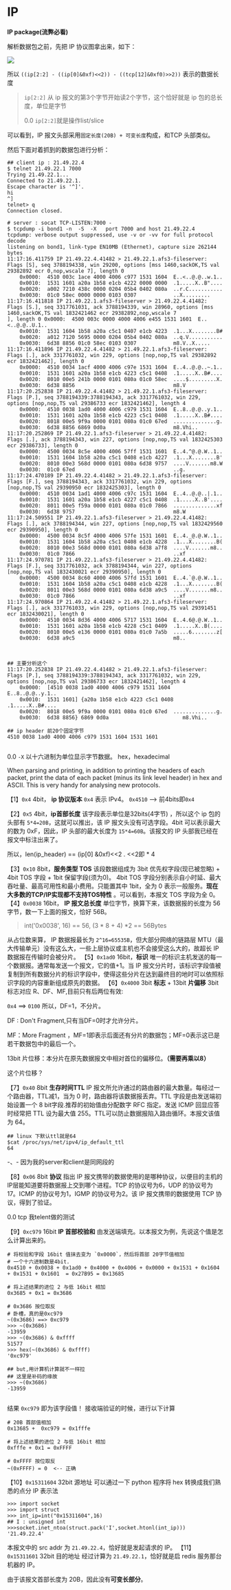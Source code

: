 # IP

**IP package\(流弊必看\)**

解析数据包之前，先把 IP 协议图拿出来，如下：

 ![](../.gitbook/assets/ip-xie-yi.jpg) 

所以 `((ip[2:2] - ((ip[0]&0xf)<<2)) - ((tcp[12]&0xf0)>>2))` 表示的数据长度

> `ip[2:2]` 从 ip 报文的第3个字节开始读2个字节，这个恰好就是 ip 包的总长度，单位是字节
>
> 0.0 `ip[2:2]`就是操作list/slice

可以看到，IP 报文头部采用`固定长度(20B) + 可变长度`构成，和TCP 头部类似。

然后下面对着抓到的数据包进行分析：

```text
## client ip : 21.49.22.4
$ telnet 21.49.22.1 7000
Trying 21.49.22.1...
Connected to 21.49.22.1.
Escape character is '^]'.
hi
^]
telnet> q
Connection closed.
​
# server : socat TCP-LISTEN:7000 -
$ tcpdump -i bond1 -n  -S  -X   port 7000 and host 21.49.22.4
tcpdump: verbose output suppressed, use -v or -vv for full protocol decode
listening on bond1, link-type EN10MB (Ethernet), capture size 262144 bytes
11:17:16.411759 IP 21.49.22.4.41482 > 21.49.22.1.afs3-fileserver: Flags [S], seq 3788194338, win 29200, options [mss 1460,sackOK,TS val 29382892 ecr 0,nop,wscale 7], length 0
    0x0000:  4510 003c 1ace 4000 4006 c977 1531 1604  E..<..@.@..w.1..
    0x0010:  1531 1601 a20a 1b58 e1cb 4222 0000 0000  .1.....X..B"....
    0x0020:  a002 7210 438c 0000 0204 05b4 0402 080a  ..r.C...........
    0x0030:  01c0 58ec 0000 0000 0103 0307            ..X.........
11:17:16.411818 IP 21.49.22.1.afs3-fileserver > 21.49.22.4.41482: Flags [S.], seq 3317761031, ack 3788194339, win 28960, options [mss 1460,sackOK,TS val 1832421462 ecr 29382892,nop,wscale 7
], length 0 0x0000:  4500 003c 0000 4000 4006 e455 1531 1601  E..<..@.@..U.1..
    0x0010:  1531 1604 1b58 a20a c5c1 0407 e1cb 4223  .1...X........B#
    0x0020:  a012 7120 5695 0000 0204 05b4 0402 080a  ..q.V...........
    0x0030:  6d38 8856 01c0 58ec 0103 0307            m8.V..X.....
11:17:16.411896 IP 21.49.22.4.41482 > 21.49.22.1.afs3-fileserver: Flags [.], ack 3317761032, win 229, options [nop,nop,TS val 29382892 ecr 1832421462], length 0
    0x0000:  4510 0034 1acf 4000 4006 c97e 1531 1604  E..4..@.@..~.1..
    0x0010:  1531 1601 a20a 1b58 e1cb 4223 c5c1 0408  .1.....X..B#....
    0x0020:  8010 00e5 241b 0000 0101 080a 01c0 58ec  ....$.........X.
    0x0030:  6d38 8856                                m8.V
11:17:20.252838 IP 21.49.22.4.41482 > 21.49.22.1.afs3-fileserver: Flags [P.], seq 3788194339:3788194343, ack 3317761032, win 229, options [nop,nop,TS val 29386733 ecr 1832421462], length 4
    0x0000:  4510 0038 1ad0 4000 4006 c979 1531 1604  E..8..@.@..y.1..
    0x0010:  1531 1601 a20a 1b58 e1cb 4223 c5c1 0408  .1.....X..B#....
    0x0020:  8018 00e5 9f9a 0000 0101 080a 01c0 67ed  ..............g.
    0x0030:  6d38 8856 6869 0d0a                      m8.Vhi..
11:17:20.252869 IP 21.49.22.1.afs3-fileserver > 21.49.22.4.41482: Flags [.], ack 3788194343, win 227, options [nop,nop,TS val 1832425303 ecr 29386733], length 0
    0x0000:  4500 0034 8c5e 4000 4006 57ff 1531 1601  E..4.^@.@.W..1..
    0x0010:  1531 1604 1b58 a20a c5c1 0408 e1cb 4227  .1...X........B'
    0x0020:  8010 00e3 568d 0000 0101 080a 6d38 9757  ....V.......m8.W
    0x0030:  01c0 67ed                                ..g.
11:17:24.470189 IP 21.49.22.4.41482 > 21.49.22.1.afs3-fileserver: Flags [F.], seq 3788194343, ack 3317761032, win 229, options [nop,nop,TS val 29390950 ecr 1832425303], length 0
    0x0000:  4510 0034 1ad1 4000 4006 c97c 1531 1604  E..4..@.@..|.1..
    0x0010:  1531 1601 a20a 1b58 e1cb 4227 c5c1 0408  .1.....X..B'....
    0x0020:  8011 00e5 f59a 0000 0101 080a 01c0 7866  ..............xf
    0x0030:  6d38 9757                                m8.W
11:17:24.509551 IP 21.49.22.1.afs3-fileserver > 21.49.22.4.41482: Flags [.], ack 3788194344, win 227, options [nop,nop,TS val 1832429560 ecr 29390950], length 0
    0x0000:  4500 0034 8c5f 4000 4006 57fe 1531 1601  E..4._@.@.W..1..
    0x0010:  1531 1604 1b58 a20a c5c1 0408 e1cb 4228  .1...X........B(
    0x0020:  8010 00e3 568d 0000 0101 080a 6d38 a7f8  ....V.......m8..
    0x0030:  01c0 7866                                ..xf
11:17:24.970781 IP 21.49.22.1.afs3-fileserver > 21.49.22.4.41482: Flags [F.], seq 3317761032, ack 3788194344, win 227, options [nop,nop,TS val 1832430021 ecr 29390950], length 0
    0x0000:  4500 0034 8c60 4000 4006 57fd 1531 1601  E..4.`@.@.W..1..
    0x0010:  1531 1604 1b58 a20a c5c1 0408 e1cb 4228  .1...X........B(
    0x0020:  8011 00e3 568d 0000 0101 080a 6d38 a9c5  ....V.......m8..
    0x0030:  01c0 7866                                ..xf
11:17:24.970864 IP 21.49.22.4.41482 > 21.49.22.1.afs3-fileserver: Flags [.], ack 3317761033, win 229, options [nop,nop,TS val 29391451 ecr 1832430021], length 0
    0x0000:  4510 0034 8d36 4000 4006 5717 1531 1604  E..4.6@.@.W..1..
    0x0010:  1531 1601 a20a 1b58 e1cb 4228 c5c1 0409  .1.....X..B(....
    0x0020:  8010 00e5 e136 0000 0101 080a 01c0 7a5b  .....6........z[
    0x0030:  6d38 a9c5                                m8..
​
​
​
## 主要分析这个
11:17:20.252838 IP 21.49.22.4.41482 > 21.49.22.1.afs3-fileserver: Flags [P.], seq 3788194339:3788194343, ack 3317761032, win 229, options [nop,nop,TS val 29386733 ecr 1832421462], length 4
    0x0000:  [4510 0038 1ad0 4000 4006 c979 1531 1604  E..8..@.@..y.1..
    0x0010:  1531 1601] {a20a 1b58 e1cb 4223 c5c1 0408  .1.....X..B#....
    0x0020:  8018 00e5 9f9a 0000 0101 080a 01c0 67ed  ..............g.
    0x0030:  6d38 8856} 6869 0d0a                        m8.Vhi..
    
## ip header 前20个固定字节
4510 0038 1ad0 4000 4006 c979 1531 1604 1531 1601
​
```

0.0 `-X` 以十六进制为单位显示字节数据。 hex，hexadecimal

When parsing and printing, in addition to printing the headers of each packet, print the data of each packet \(minus its link level header\) in hex and ASCII. This is very handy for analysing new protocols.

【1】`0x4` 4bit， **ip 协议版本** `0x4` 表示 IPv4。 `0x4510` --&gt; 前4bits即`0x4`

【2】`0x5` 4bit，**ip首部长度** 该字段表示单位是32bits\(4字节\) ，所以这个 ip 包的头部有 `5*4=20B`，这就可以推出，该 IP 报文头没有可选字段。4bit 可以表示最大的数为 0xF，因此，IP 头部的最大长度为 `15*4=60B`。该报文的 IP 头部我已经在报文中标注出来了。

所以，len\(ip\_header\) == \(ip\[0\] &0xf\)&lt;&lt;2 . &lt;&lt;2即 \* 4

【3】`0x10` 8bit，**服务类型 TOS** 该段数据组成为 3bit 优先权字段\(现已被忽略\) + 4bit TOS 字段 + 1bit 保留字段\(须为0\)。 4bit TOS 字段分别表示自小时延、最大吞吐量、最高可用性和最小费用。只能置其中 1bit，全为 0 表示一般服务。**现在大多数的TCP/IP实现都不支持TOS特性** 。可以看到，本报文 TOS 字段为全 0。 【4】`0x0038` 16bit， **IP 报文总长度** 单位字节，换算下来，该数据报的长度为 56 字节，数一下上面的报文，恰好 56B。

> int\('0x0038', 16\) == 56, \(3 \* 8 + 4\) \*2 == 56Bytes

从占位数来算， IP 数据报最长为 `2^16=65535B`，但大部分网络的链路层 MTU（最大传输单元）没有这么大，一些上层协议或主机也不会接受这么大的，故超长 IP 数据报在传输时会被分片。 【5】`0x1ad0` 16bit，**标识** 唯一的标识主机发送的每一个数据报。通常每发送一个报文，它的值+1。当 IP 报文分片时，该标识字段值被复制到所有数据分片的标识字段中，使得这些分片在达到最终目的地时可以依照标识字段的内容重新组成原先的数据。 【6】`0x4000` 3bit **标志** + 13bit **片偏移** 3bit 标志对应 R、DF、MF,目前只有后两位有效:

`0x4` ==&gt; `0100` 所以，DF=1，不分片。

DF : Don't Fragment,只有当DF=0时才允许分片。

MF：More Fragment ，MF=1即表示后面还有分片的数据包；MF=0表示这已是若干数据包中的最后一个。

13bit 片位移：本分片在原先数据报文中相对首位的偏移位。**（需要再乘以8）**

这个片位移？

【7】`0x40` 8bit **生存时间TTL** IP 报文所允许通过的路由器的最大数量。每经过一个路由器，TTL减1，当为 0 时，路由器将该数据报丢弃。TTL 字段是由发送端初始设置一个 8 bit字段.推荐的初始值由分配数字 RFC 指定。发送 ICMP 回显应答时经常把 TTL 设为最大值 255。TTL可以防止数据报陷入路由循环。本报文该值为 64。

```text
## linux 下默认ttl就是64
$cat /proc/sys/net/ipv4/ip_default_ttl
64
```

-、- 因为我的server和client是同网段的

【8】`0x06` 8bit **协议** 指出 IP 报文携带的数据使用的是哪种协议，以便目的主机的IP层能知道要将数据报上交到哪个进程。TCP 的协议号为6，UDP 的协议号为17。ICMP 的协议号为1，IGMP 的协议号为2。该 IP 报文携带的数据使用 TCP 协议，得到了验证。

0.0 tcp 我telent做的测试

【9】`0xc979` 16bit **IP 首部校验和** 由发送端填充。以本报文为例，先说这个值是怎么计算出来的。

```text
# 将校验和字段 16bit 值抹去变为 `0x0000`，然后将首部 20字节值相加
# 一个十六进制数是4bit.
0x4510 + 0x0038 + 0x1ad0 + 0x4000 + 0x4006 + 0x0000 + 0x1531 + 0x1604 + 0x1531 + 0x1601  = 0x27B95 = 0x13685
​
# 将上述结果的进位 2 与低 16bit 相加
0x3685 + 0x1 = 0x3686
​
# 0x3686 按位取反
# 卧槽，真的是0xc979
~(0x3686) ==> 0xc979
>>> ~(0x3686)
-13959
>>> ~(0x3686) & 0xffff
51577
>>> hex(~(0x3686) & 0xffff)
'0xc979'
​
## but,用计算机计算就不一样拉
## 这里是补码的缘故
>>> ~(0x3686)
-13959
​
```

结果 `0xc979` 即为该字段值！ 接收端验证的时候，进行以下计算

```text
# 20B 首部值相加
0x13685 +  0xc979 = 0x1fffe
​
# 将上述结果的进位 2 与低 16bit 相加
0xfffe + 0x1 = 0xFFFF
​
# 0xFFFF 按位取反
~(0xFFFF) = 0  <-- 正确
```

【10】`0x15311604` 32bit 源地址 可以通过一下 python 程序将 hex 转换成我们熟悉的点分 IP 表示法

```text
>>> import socket
>>> import struct
>>> int_ip=int("0x15311604",16)
## I : unsigned int
>>>socket.inet_ntoa(struct.pack('I',socket.htonl(int_ip)))
'21.49.22.4'
```

本报文中的 src addr 为 `21.49.22.4`，恰好就是发起请求的 IP。 【11】`0x15311601` 32bit 目的地址 经过计算为 `21.49.22.1`，恰好就是启 redis 服务那台机器的 IP。

由于该报文首部长度为 20B，因此没有**可变长部分**。

